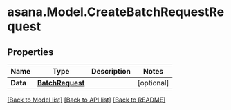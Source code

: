 
# asana.Model.CreateBatchRequestRequest

## Properties

Name | Type | Description | Notes
------------ | ------------- | ------------- | -------------
**Data** | [**BatchRequest**](BatchRequest.md) |  | [optional] 

[[Back to Model list]](../README.md#documentation-for-models)
[[Back to API list]](../README.md#documentation-for-api-endpoints)
[[Back to README]](../README.md)

